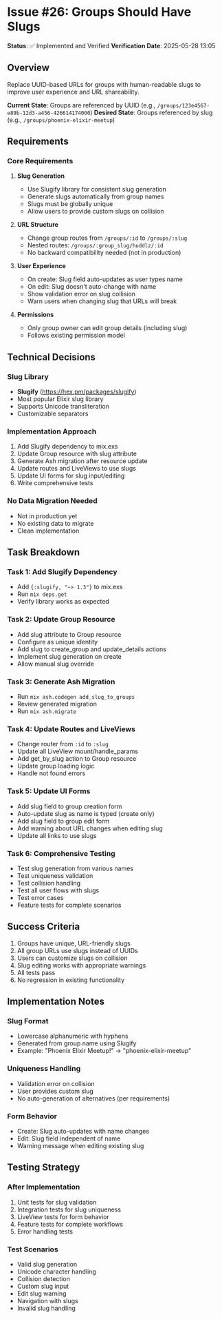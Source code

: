 # Issue #26: Groups Should Have Slugs

**Status**: ✅ Implemented and Verified
**Verification Date**: 2025-05-28 13:05

## Overview
Replace UUID-based URLs for groups with human-readable slugs to improve user experience and URL shareability.

**Current State**: Groups are referenced by UUID (e.g., `/groups/123e4567-e89b-12d3-a456-426614174000`)
**Desired State**: Groups referenced by slug (e.g., `/groups/phoenix-elixir-meetup`)

## Requirements

### Core Requirements
1. **Slug Generation**
   - Use Slugify library for consistent slug generation
   - Generate slugs automatically from group names
   - Slugs must be globally unique
   - Allow users to provide custom slugs on collision

2. **URL Structure**
   - Change group routes from `/groups/:id` to `/groups/:slug`
   - Nested routes: `/groups/:group_slug/huddlz/:id`
   - No backward compatibility needed (not in production)

3. **User Experience**
   - On create: Slug field auto-updates as user types name
   - On edit: Slug doesn't auto-change with name
   - Show validation error on slug collision
   - Warn users when changing slug that URLs will break

4. **Permissions**
   - Only group owner can edit group details (including slug)
   - Follows existing permission model

## Technical Decisions

### Slug Library
- **Slugify** (https://hex.pm/packages/slugify)
- Most popular Elixir slug library
- Supports Unicode transliteration
- Customizable separators

### Implementation Approach
1. Add Slugify dependency to mix.exs
2. Update Group resource with slug attribute
3. Generate Ash migration after resource update
4. Update routes and LiveViews to use slugs
5. Update UI forms for slug input/editing
6. Write comprehensive tests

### No Data Migration Needed
- Not in production yet
- No existing data to migrate
- Clean implementation

## Task Breakdown

### Task 1: Add Slugify Dependency
- Add `{:slugify, "~> 1.3"}` to mix.exs
- Run `mix deps.get`
- Verify library works as expected

### Task 2: Update Group Resource
- Add slug attribute to Group resource
- Configure as unique identity
- Add slug to create_group and update_details actions
- Implement slug generation on create
- Allow manual slug override

### Task 3: Generate Ash Migration
- Run `mix ash.codegen add_slug_to_groups`
- Review generated migration
- Run `mix ash.migrate`

### Task 4: Update Routes and LiveViews
- Change router from `:id` to `:slug`
- Update all LiveView mount/handle_params
- Add get_by_slug action to Group resource
- Update group loading logic
- Handle not found errors

### Task 5: Update UI Forms
- Add slug field to group creation form
- Auto-update slug as name is typed (create only)
- Add slug field to group edit form
- Add warning about URL changes when editing slug
- Update all links to use slugs

### Task 6: Comprehensive Testing
- Test slug generation from various names
- Test uniqueness validation
- Test collision handling
- Test all user flows with slugs
- Test error cases
- Feature tests for complete scenarios

## Success Criteria

1. Groups have unique, URL-friendly slugs
2. All group URLs use slugs instead of UUIDs
3. Users can customize slugs on collision
4. Slug editing works with appropriate warnings
5. All tests pass
6. No regression in existing functionality

## Implementation Notes

### Slug Format
- Lowercase alphanumeric with hyphens
- Generated from group name using Slugify
- Example: "Phoenix Elixir Meetup!" → "phoenix-elixir-meetup"

### Uniqueness Handling
- Validation error on collision
- User provides custom slug
- No auto-generation of alternatives (per requirements)

### Form Behavior
- Create: Slug auto-updates with name changes
- Edit: Slug field independent of name
- Warning message when editing existing slug

## Testing Strategy

### After Implementation
1. Unit tests for slug validation
2. Integration tests for slug uniqueness
3. LiveView tests for form behavior
4. Feature tests for complete workflows
5. Error handling tests

### Test Scenarios
- Valid slug generation
- Unicode character handling
- Collision detection
- Custom slug input
- Edit slug warning
- Navigation with slugs
- Invalid slug handling